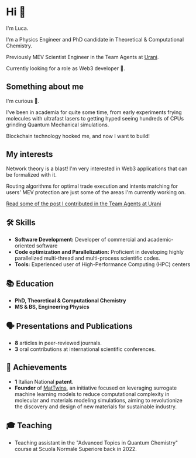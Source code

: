 # Hi 👋 

I'm Luca.

I'm a Physics Engineer and PhD candidate in Theoretical & Computational Chemistry.

Previously MEV Scientist Engineer in the Team Agents at [Urani](https://github.com/urani-trade).

Currently looking for a role as Web3 developer 🚀.

## Something about me 

I'm curious 🙂.

I've been in academia for quite some time, from early experiments frying molecules with ultrafast lasers to getting hyped seeing hundreds of CPUs grinding Quantum Mechanical simulations. 

Blockchain technology hooked me, and now I want to build! 

## My interests

Network theory is a blast! I'm very interested in Web3 applications that can be formalized with it.

Routing algorithms for optimal trade execution and intents matching for users' MEV protection are just some of the areas I'm currently working on.

[Read some of the post I contributed in the Team Agents at Urani](https://www.urani.trade/blog)


## 🛠 Skills

- **Software Development:** Developer of commercial and academic-oriented software
- **Code optimization and Parallelization:** Proficient in developing highly parallelized multi-thread and multi-process scientific codes.
- **Tools:** Experienced user of High-Performance Computing (HPC) centers

## 📚 Education

- **PhD, Theoretical & Computational Chemistry** 
- **MS & BS, Engineering Physics**

## 🗣️ Presentations and Publications

- **8** articles in peer-reviewed journals.
- **3** oral contributions at international scientific conferences.

## 🎯 Achievements
- **1** Italian National **patent**.
- **Founder** of [MatTwins](https://sites.google.com/view/matwins/home), an initiative focused on leveraging surrogate machine learning models to reduce computational complexity in molecular and materials modeling simulations, aiming to revolutionize the discovery and design of new materials for sustainable industry.

## 🎓 Teaching

- Teaching assistant in the "Advanced Topics in Quantum Chemistry" course at Scuola Normale Superiore back in 2022.

